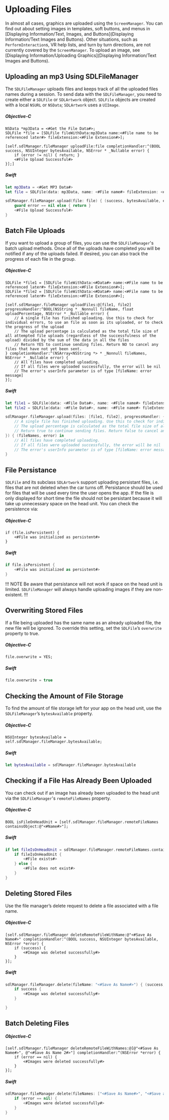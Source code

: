 # Uploading Files
In almost all cases, graphics are uploaded using the `ScreenManager`. You can find out about setting images in templates, soft buttons, and menus in [Displaying Information/Text, Images, and Buttons](Displaying Information/Text Images and Buttons). Other situations, such as `PerformInteraction`s, VR help lists, and turn by turn directions, are not currently covered by the `ScreenManager`. To upload an image, see [Displaying Information/Uploading Graphics](Displaying Information/Text Images and Buttons).

## Uploading an mp3 Using SDLFileManager
The `SDLFileManager` uploads files and keeps track of all the uploaded files names during a session. To send data with the `SDLFileManager`, you need to create either a `SDLFile` or `SDLArtwork` object. `SDLFile` objects are created with a local `NSURL` or `NSData`; `SDLArtwork` uses a `UIImage`.

##### Objective-C
```objc
NSData *mp3Data = <#Get the File Data#>;
SDLFile *file = [SDLFile fileWithData:mp3Data name:<#File name to be referenced later#> fileExtension:<#File Extension#>];

[self.sdlManager.fileManager uploadFile:file completionHandler:^(BOOL success, NSUInteger bytesAvailable, NSError * _Nullable error) {
    if (error != nil) { return; }
    <#File Upload Successful#>
}];]
```

##### Swift
```swift
let mp3Data = <#Get MP3 Data#>
let file = SDLFile(data: mp3Data, name: <#File name#> fileExtension: <#File Extension#>)

sdlManager.fileManager.upload(file: file) { (success, bytesAvailable, error) in
    guard error == nil else { return }
    <#File Upload Successful#>
}
```

## Batch File Uploads
If you want to upload a group of files, you can use the `SDLFileManager`'s batch upload methods. Once all of the uploads have completed you will be notified if any of the uploads failed. If desired, you can also track the progress of each file in the group.

##### Objective-C
```objc
SDLFile *file1 = [SDLFile fileWithData:<#Data#> name:<#File name to be referenced later#> fileExtension:<#File Extension#>];
SDLFile *file2 = [SDLFile fileWithData:<#Data#> name:<#File name to be referenced later#> fileExtension:<#File Extension#>];

[self.sdlManager.fileManager uploadFiles:@[file1, file2] progressHandler:^BOOL(NSString * _Nonnull fileName, float uploadPercentage, NSError * _Nullable error) {
    // A single file has finished uploading. Use this to check for individual errors, to use an file as soon as its uploaded, or to check the progress of the upload
    // The upload percentage is calculated as the total file size of all attempted file uploads (regardless of the successfulness of the upload) divided by the sum of the data in all the files
    // Return YES to continue sending files. Return NO to cancel any files that have not yet been sent.
} completionHandler:^(NSArray<NSString *> * _Nonnull fileNames, NSError * _Nullable error) {
    // All files have completed uploading.
    // If all files were uploaded successfully, the error will be nil
    // The error's userInfo parameter is of type [fileName: error message]
}];
```

##### Swift
```swift
let file1 = SDLFile(data: <#File Data#>, name: <#File name#> fileExtension: <#File Extension#>)
let file2 = SDLFile(data: <#File Data#>, name: <#File name#> fileExtension: <#File Extension#>)

sdlManager.fileManager.upload(files: [file1, file2], progressHandler: { (fileName, uploadPercentage, error) -> Bool in
    // A single file has finished uploading. Use this to check for individual errors, to use an file as soon as its uploaded, or to check the progress of the upload
    // The upload percentage is calculated as the total file size of all attempted file uploads (regardless of the successfulness of the upload) divided by the sum of the data in all the files
    // Return true to continue sending files. Return false to cancel any files that have not yet been sent.
}) { (fileNames, error) in
    // All files have completed uploading.
    // If all files were uploaded successfully, the error will be nil
    // The error's userInfo parameter is of type [fileName: error message]
}
```

## File Persistance
`SDLFile` and its subclass `SDLArtwork` support uploading persistant files, i.e. files that are not deleted when the car turns off. Persistance should be used for files that will be used every time the user opens the app. If the file is only displayed for short time the file should not be persistant because it will take up unnecessary space on the head unit. You can check the persistence via:

##### Objective-C
```objc
if (file.isPersistent) {
    <#File was initialized as persistent#>
}
```

##### Swift
```swift
if file.isPersistent {
    <#File was initialized as persistent#>
}
```

!!! NOTE
Be aware that persistance will not work if space on the head unit is limited. `SDLFileManager` will always handle uploading images if they are non-existent.
!!!

## Overwriting Stored Files
If a file being uploaded has the same name as an already uploaded file, the new file will be ignored. To override this setting, set the `SDLFile`’s `overwrite` property to true.

##### Objective-C
```objc
file.overwrite = YES;
```

##### Swift
```swift
file.overwrite = true
```

## Checking the Amount of File Storage
To find the amount of file storage left for your app on the head unit, use the `SDLFileManager`’s `bytesAvailable` property.

##### Objective-C
```objc
NSUInteger bytesAvailable = self.sdlManager.fileManager.bytesAvailable;
```

##### Swift
```swift
let bytesAvailable = sdlManager.fileManager.bytesAvailable
```

## Checking if a File Has Already Been Uploaded
You can check out if an image has already been uploaded to the head unit via the `SDLFileManager`'s `remoteFileNames` property.

##### Objective-C
```objc
BOOL isFileOnHeadUnit = [self.sdlManager.fileManager.remoteFileNames containsObject:@"<#Name#>"];
```

##### Swift
```swift
if let fileIsOnHeadUnit = sdlManager.fileManager.remoteFileNames.contains("<#Name Uploaded As#>") {
    if fileIsOnHeadUnit {
        <#File exists#>
    } else {
        <#File does not exist#>
    }
}
```

## Deleting Stored Files
Use the file manager’s delete request to delete a file associated with a file name.

##### Objective-C
```objc
[self.sdlManager.fileManager deleteRemoteFileWithName:@"<#Save As Name#>" completionHandler:^(BOOL success, NSUInteger bytesAvailable, NSError *error) {
    if (success) {
        <#Image was deleted successfully#>
    }
}];
```

##### Swift
```swift
sdlManager.fileManager.delete(fileName: "<#Save As Name#>") { (success, bytesAvailable, error) in
    if success {
        <#Image was deleted successfully#>
    }

}
```

## Batch Deleting Files
##### Objective-C
```objc
[self.sdlManager.fileManager deleteRemoteFileWithNames:@[@"<#Save As Name#>", @"<#Save As Name 2#>"] completionHandler:^(NSError *error) {
    if (error == nil) {
        <#Images were deleted successfully#>
    }
}];
```

##### Swift
```swift
sdlManager.fileManager.delete(fileNames: ["<#Save As Name#>", "<#Save as Name 2#>"]) { (error) in
    if (error == nil) {
        <#Images were deleted successfully#>
    }
}
```

